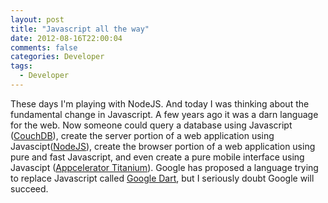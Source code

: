 ```yaml
---
layout: post
title: "Javascript all the way"
date: 2012-08-16T22:00:04
comments: false
categories: Developer
tags:
  - Developer
---
```


These days I'm playing with NodeJS.
And today I was thinking about the fundamental change in Javascript.
A few years ago it was a darn language for the web.
Now someone could query a database using Javascript ([CouchDB](http://couchdb.apache.org/)), create the server portion of a web application using Javascipt([NodeJS](http://nodejs.org/)), create the browser portion of a web application using pure and fast Javascript, and even create a pure mobile interface using Javascipt ([Appcelerator Titanium](http://www.appcelerator.com/)).
Google has&nbsp;proposed&nbsp;a language trying to replace Javascript called [Google Dart](http://www.dartlang.org/), but I seriously doubt Google will succeed.
